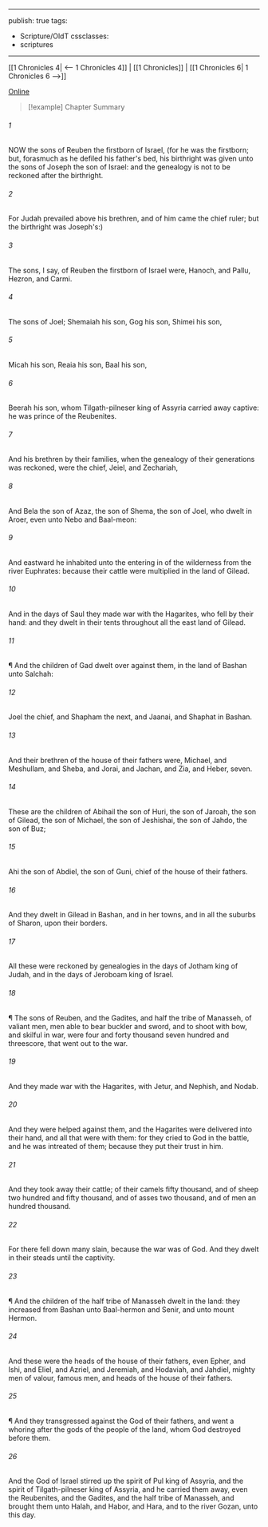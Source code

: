 

---
publish: true
tags:
  - Scripture/OldT
cssclasses:
  - scriptures
---
[[1 Chronicles 4| <-- 1 Chronicles 4]] | [[1 Chronicles]] | [[1 Chronicles 6| 1 Chronicles 6 -->]]

[Online](https://churchofjesuschrist.org/study/scriptures/ot/1-chr/5?lang=eng)

>[!example] Chapter Summary
>
###### 1
NOW the sons of Reuben the firstborn of Israel, (for he was the firstborn; but, forasmuch as he defiled his father's bed, his birthright was given unto the sons of Joseph the son of Israel: and the genealogy is not to be reckoned after the birthright.
###### 2
For Judah prevailed above his brethren, and of him came the chief ruler; but the birthright was Joseph's:)
###### 3
The sons, I say, of Reuben the firstborn of Israel were, Hanoch, and Pallu, Hezron, and Carmi.
###### 4
The sons of Joel; Shemaiah his son, Gog his son, Shimei his son,
###### 5
Micah his son, Reaia his son, Baal his son,
###### 6
Beerah his son, whom Tilgath-pilneser king of Assyria carried away captive: he was prince of the Reubenites.
###### 7
And his brethren by their families, when the genealogy of their generations was reckoned, were the chief, Jeiel, and Zechariah,
###### 8
And Bela the son of Azaz, the son of Shema, the son of Joel, who dwelt in Aroer, even unto Nebo and Baal-meon:
###### 9
And eastward he inhabited unto the entering in of the wilderness from the river Euphrates: because their cattle were multiplied in the land of Gilead.
###### 10
And in the days of Saul they made war with the Hagarites, who fell by their hand: and they dwelt in their tents throughout all the east land of Gilead.
###### 11
¶ And the children of Gad dwelt over against them, in the land of Bashan unto Salchah:
###### 12
Joel the chief, and Shapham the next, and Jaanai, and Shaphat in Bashan.
###### 13
And their brethren of the house of their fathers were, Michael, and Meshullam, and Sheba, and Jorai, and Jachan, and Zia, and Heber, seven.
###### 14
These are the children of Abihail the son of Huri, the son of Jaroah, the son of Gilead, the son of Michael, the son of Jeshishai, the son of Jahdo, the son of Buz;
###### 15
Ahi the son of Abdiel, the son of Guni, chief of the house of their fathers.
###### 16
And they dwelt in Gilead in Bashan, and in her towns, and in all the suburbs of Sharon, upon their borders.
###### 17
All these were reckoned by genealogies in the days of Jotham king of Judah, and in the days of Jeroboam king of Israel.
###### 18
¶ The sons of Reuben, and the Gadites, and half the tribe of Manasseh, of valiant men, men able to bear buckler and sword, and to shoot with bow, and skilful in war, were four and forty thousand seven hundred and threescore, that went out to the war.
###### 19
And they made war with the Hagarites, with Jetur, and Nephish, and Nodab.
###### 20
And they were helped against them, and the Hagarites were delivered into their hand, and all that were with them: for they cried to God in the battle, and he was intreated of them; because they put their trust in him.
###### 21
And they took away their cattle; of their camels fifty thousand, and of sheep two hundred and fifty thousand, and of asses two thousand, and of men an hundred thousand.
###### 22
For there fell down many slain, because the war was of God. And they dwelt in their steads until the captivity.
###### 23
¶ And the children of the half tribe of Manasseh dwelt in the land: they increased from Bashan unto Baal-hermon and Senir, and unto mount Hermon.
###### 24
And these were the heads of the house of their fathers, even Epher, and Ishi, and Eliel, and Azriel, and Jeremiah, and Hodaviah, and Jahdiel, mighty men of valour, famous men, and heads of the house of their fathers.
###### 25
¶ And they transgressed against the God of their fathers, and went a whoring after the gods of the people of the land, whom God destroyed before them.
###### 26
And the God of Israel stirred up the spirit of Pul king of Assyria, and the spirit of Tilgath-pilneser king of Assyria, and he carried them away, even the Reubenites, and the Gadites, and the half tribe of Manasseh, and brought them unto Halah, and Habor, and Hara, and to the river Gozan, unto this day.



